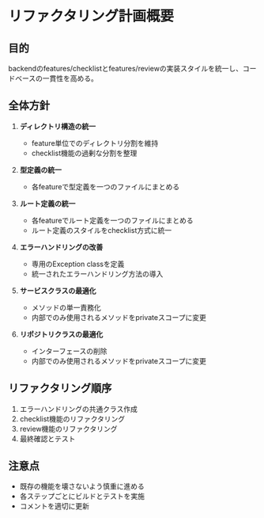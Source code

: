 # リファクタリング計画概要

## 目的

backendのfeatures/checklistとfeatures/reviewの実装スタイルを統一し、コードベースの一貫性を高める。

## 全体方針

1. **ディレクトリ構造の統一**
   - feature単位でのディレクトリ分割を維持
   - checklist機能の過剰な分割を整理

2. **型定義の統一**
   - 各featureで型定義を一つのファイルにまとめる

3. **ルート定義の統一**
   - 各featureでルート定義を一つのファイルにまとめる
   - ルート定義のスタイルをchecklist方式に統一

4. **エラーハンドリングの改善**
   - 専用のException classを定義
   - 統一されたエラーハンドリング方法の導入

5. **サービスクラスの最適化**
   - メソッドの単一責務化
   - 内部でのみ使用されるメソッドをprivateスコープに変更

6. **リポジトリクラスの最適化**
   - インターフェースの削除
   - 内部でのみ使用されるメソッドをprivateスコープに変更

## リファクタリング順序

1. エラーハンドリングの共通クラス作成
2. checklist機能のリファクタリング
3. review機能のリファクタリング
4. 最終確認とテスト

## 注意点

- 既存の機能を壊さないよう慎重に進める
- 各ステップごとにビルドとテストを実施
- コメントを適切に更新
